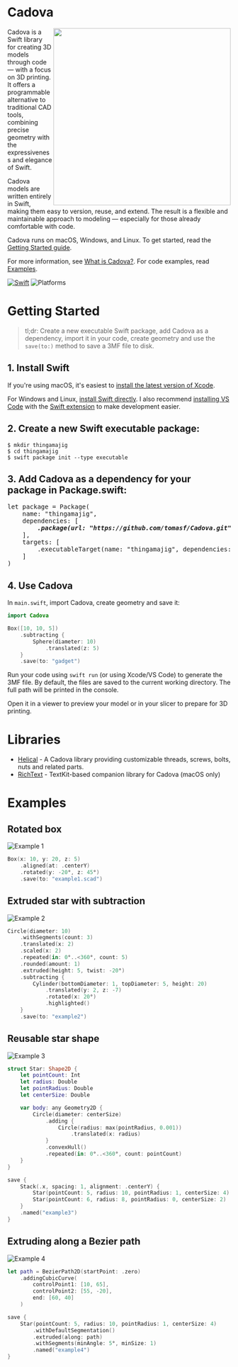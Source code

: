 # Cadova
<img src="https://github.com/user-attachments/assets/99d15163-d168-419c-9fc3-406e4f657074" width="400" align="right">

Cadova is a Swift library for creating 3D models through code — with a focus on 3D printing. It offers a programmable alternative to traditional CAD tools, combining precise geometry with the expressiveness and elegance of Swift.

Cadova models are written entirely in Swift, making them easy to version, reuse, and extend. The result is a flexible and maintainable approach to modeling — especially for those already comfortable with code.

Cadova runs on macOS, Windows, and Linux. To get started, read the [Getting Started guide](https://github.com/tomasf/Cadova/wiki/Getting-Started).

For more information, see [What is Cadova?](https://github.com/tomasf/Cadova/wiki/What-is-Cadova%3F). For code examples, read [Examples](https://github.com/tomasf/Cadova/wiki/Examples).

[![Swift](https://github.com/tomasf/Cadova/actions/workflows/swift.yml/badge.svg)](https://github.com/tomasf/Cadova/actions/workflows/swift.yml)
![Platforms](https://img.shields.io/badge/Platforms-macOS_|_Linux_|_Windows-cc9529?logo=swift&logoColor=white)

# Getting Started
> tl;dr: Create a new executable Swift package, add Cadova as a dependency, import it in your code, create geometry and use the `save(to:)` method to save a 3MF file to disk.

## 1. Install Swift
If you're using macOS, it's easiest to [install the latest version of Xcode][xcode].

For Windows and Linux, [install Swift directly][swift]. I also recommend [installing VS Code][vscode] with the [Swift extension][swift-extension] to make development easier.

## 2. Create a new Swift executable package:
```
$ mkdir thingamajig
$ cd thingamajig
$ swift package init --type executable
```

## 3. Add Cadova as a dependency for your package in Package.swift:

<pre>
let package = Package(
    name: "thingamajig",
    dependencies: [
        <b><i>.package(url: "https://github.com/tomasf/Cadova.git", upToNextMinor(from: "0.1.0")),</i></b>
    ],
    targets: [
        .executableTarget(name: "thingamajig", dependencies: [<b><i>"Cadova"</i></b>])
    ]
)
</pre>

## 4. Use Cadova
In `main.swift`, import Cadova, create geometry and save it:

```swift
import Cadova

Box([10, 10, 5])
    .subtracting {
        Sphere(diameter: 10)
            .translated(z: 5)
    }
    .save(to: "gadget")
```

Run your code using `swift run` (or using Xcode/VS Code) to generate the 3MF file. By default, the files are saved to the current working directory. The full path will be printed in the console.

Open it in a viewer to preview your model or in your slicer to prepare for 3D printing.

# Libraries
* [Helical][helical] - A Cadova library providing customizable threads, screws, bolts, nuts and related parts.
* [RichText][richtext] - TextKit-based companion library for Cadova (macOS only)

# Examples

## Rotated box
![Example 1](https://tomasf.se/projects/Cadova/examples/example1.png)

```swift
Box(x: 10, y: 20, z: 5)
    .aligned(at: .centerY)
    .rotated(y: -20°, z: 45°)
    .save(to: "example1.scad")
```

## Extruded star with subtraction
![Example 2](https://tomasf.se/projects/Cadova/examples/example2.png)

```swift
Circle(diameter: 10)
    .withSegments(count: 3)
    .translated(x: 2)
    .scaled(x: 2)
    .repeated(in: 0°..<360°, count: 5)
    .rounded(amount: 1)
    .extruded(height: 5, twist: -20°)
    .subtracting {
        Cylinder(bottomDiameter: 1, topDiameter: 5, height: 20)
            .translated(y: 2, z: -7)
            .rotated(x: 20°)
            .highlighted()
    }
    .save(to: "example2")
```

## Reusable star shape
![Example 3](https://tomasf.se/projects/Cadova/examples/example3.png)

```swift
struct Star: Shape2D {
    let pointCount: Int
    let radius: Double
    let pointRadius: Double
    let centerSize: Double

    var body: any Geometry2D {
        Circle(diameter: centerSize)
            .adding {
                Circle(radius: max(pointRadius, 0.001))
                    .translated(x: radius)
            }
            .convexHull()
            .repeated(in: 0°..<360°, count: pointCount)
    }
}

save {
    Stack(.x, spacing: 1, alignment: .centerY) {
        Star(pointCount: 5, radius: 10, pointRadius: 1, centerSize: 4)
        Star(pointCount: 6, radius: 8, pointRadius: 0, centerSize: 2)
    }
    .named("example3")
}
```

## Extruding along a Bezier path
![Example 4](https://tomasf.se/projects/Cadova/examples/example4.png)

```swift
let path = BezierPath2D(startPoint: .zero)
    .addingCubicCurve(
        controlPoint1: [10, 65],
        controlPoint2: [55, -20],
        end: [60, 40]
    )

save {
    Star(pointCount: 5, radius: 10, pointRadius: 1, centerSize: 4)
        .withDefaultSegmentation()
        .extruded(along: path)
        .withSegments(minAngle: 5°, minSize: 1)
        .named("example4")
}
```

[xcode]: https://developer.apple.com/download/all/?q=xcode
[swift]: https://www.swift.org/install
[vscode]: https://code.visualstudio.com/Download
[swift-extension]: https://marketplace.visualstudio.com/items?itemName=sswg.swift-lang
[helical]: https://github.com/tomasf/Helical
[richtext]: https://github.com/tomasf/RichText
